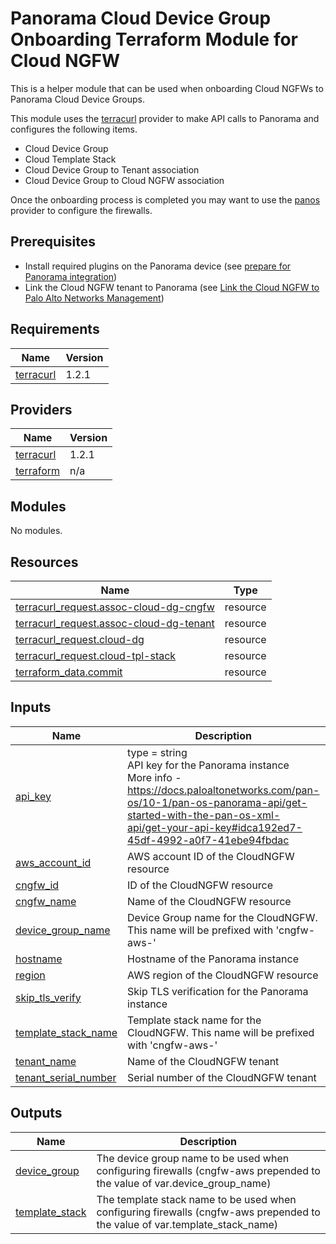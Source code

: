 # Panorama Cloud Device Group Onboarding Terraform Module for Cloud NGFW

This is a helper module that can be used when onboarding Cloud NGFWs to Panorama Cloud Device Groups.

This module uses the [terracurl](https://github.com/michaelcontento/terraform-provider-terracurl) provider to make API calls to Panorama and configures the following items.

- Cloud Device Group
- Cloud Template Stack
- Cloud Device Group to Tenant association
- Cloud Device Group to Cloud NGFW association

Once the onboarding process is completed you may want to use the [panos](https://registry.terraform.io/providers/PaloAltoNetworks/panos/latest) provider to configure the firewalls.

## Prerequisites

- Install required plugins on the Panorama device (see [prepare for Panorama integration](https://docs.paloaltonetworks.com/cloud-ngfw/aws/cloud-ngfw-on-aws/panorama-integration-overview/cloud-ngfw-aws-panorama-integration/prepare-for-panorama-integration))
- Link the Cloud NGFW tenant to Panorama (see [Link the Cloud NGFW to Palo Alto Networks Management](https://docs.paloaltonetworks.com/cloud-ngfw/aws/cloud-ngfw-on-aws/panorama-integration-overview/cloud-ngfw-aws-panorama-integration/link-cngfw-to-panorama))

<!-- BEGIN_TF_DOCS -->
## Requirements

| Name | Version |
|------|---------|
| <a name="requirement_terracurl"></a> [terracurl](#requirement\_terracurl) | 1.2.1 |

## Providers

| Name | Version |
|------|---------|
| <a name="provider_terracurl"></a> [terracurl](#provider\_terracurl) | 1.2.1 |
| <a name="provider_terraform"></a> [terraform](#provider\_terraform) | n/a |

## Modules

No modules.

## Resources

| Name | Type |
|------|------|
| [terracurl_request.assoc-cloud-dg-cngfw](https://registry.terraform.io/providers/devops-rob/terracurl/1.2.1/docs/resources/request) | resource |
| [terracurl_request.assoc-cloud-dg-tenant](https://registry.terraform.io/providers/devops-rob/terracurl/1.2.1/docs/resources/request) | resource |
| [terracurl_request.cloud-dg](https://registry.terraform.io/providers/devops-rob/terracurl/1.2.1/docs/resources/request) | resource |
| [terracurl_request.cloud-tpl-stack](https://registry.terraform.io/providers/devops-rob/terracurl/1.2.1/docs/resources/request) | resource |
| [terraform_data.commit](https://registry.terraform.io/providers/hashicorp/terraform/latest/docs/resources/data) | resource |

## Inputs

| Name | Description | Type | Default | Required |
|------|-------------|------|---------|:--------:|
| <a name="input_api_key"></a> [api\_key](#input\_api\_key) | type        = string<br>    API key for the Panorama instance<br>    More info - https://docs.paloaltonetworks.com/pan-os/10-1/pan-os-panorama-api/get-started-with-the-pan-os-xml-api/get-your-api-key#idca192ed7-45df-4992-a0f7-41ebe94fbdac | `any` | n/a | yes |
| <a name="input_aws_account_id"></a> [aws\_account\_id](#input\_aws\_account\_id) | AWS account ID of the CloudNGFW resource | `string` | n/a | yes |
| <a name="input_cngfw_id"></a> [cngfw\_id](#input\_cngfw\_id) | ID of the CloudNGFW resource | `string` | n/a | yes |
| <a name="input_cngfw_name"></a> [cngfw\_name](#input\_cngfw\_name) | Name of the CloudNGFW resource | `string` | n/a | yes |
| <a name="input_device_group_name"></a> [device\_group\_name](#input\_device\_group\_name) | Device Group name for the CloudNGFW. This name will be prefixed with 'cngfw-aws-' | `string` | n/a | yes |
| <a name="input_hostname"></a> [hostname](#input\_hostname) | Hostname of the Panorama instance | `string` | n/a | yes |
| <a name="input_region"></a> [region](#input\_region) | AWS region of the CloudNGFW resource | `string` | n/a | yes |
| <a name="input_skip_tls_verify"></a> [skip\_tls\_verify](#input\_skip\_tls\_verify) | Skip TLS verification for the Panorama instance | `bool` | `true` | no |
| <a name="input_template_stack_name"></a> [template\_stack\_name](#input\_template\_stack\_name) | Template stack name for the CloudNGFW. This name will be prefixed with 'cngfw-aws-' | `string` | n/a | yes |
| <a name="input_tenant_name"></a> [tenant\_name](#input\_tenant\_name) | Name of the CloudNGFW tenant | `string` | n/a | yes |
| <a name="input_tenant_serial_number"></a> [tenant\_serial\_number](#input\_tenant\_serial\_number) | Serial number of the CloudNGFW tenant | `string` | n/a | yes |

## Outputs

| Name | Description |
|------|-------------|
| <a name="output_device_group"></a> [device\_group](#output\_device\_group) | The device group name to be used when configuring firewalls (cngfw-aws prepended to the value of var.device\_group\_name) |
| <a name="output_template_stack"></a> [template\_stack](#output\_template\_stack) | The template stack name to be used when configuring firewalls (cngfw-aws prepended to the value of var.template\_stack\_name) |
<!-- END_TF_DOCS -->